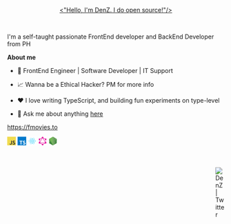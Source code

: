 <p align="center"><a href="https://github.com/Rdenz"><"Hello, I'm DenZ. I do open source!"/></a></p>

<br />

I'm a self-taught passionate FrontEnd developer and BackEnd Developer from PH

**About me**

- 💼 FrontEnd Engineer | Software Developer | IT Support

- 📈 Wanna be a Ethical Hacker? PM for more info

- ❤️ I love writing TypeScript, and building fun experiments on type-level

- 💬 Ask me about anything [here](https://www.facebook.com/Ziwiwiwiww/)

https://fmovies.to

<code><img height="20" alt="javascript" src="https://raw.githubusercontent.com/github/explore/80688e429a7d4ef2fca1e82350fe8e3517d3494d/topics/javascript/javascript.png"></code>
<code><img height="20" alt="typescript" src="https://raw.githubusercontent.com/github/explore/80688e429a7d4ef2fca1e82350fe8e3517d3494d/topics/typescript/typescript.png"></code>
<code><img height="20" alt="react" src="https://raw.githubusercontent.com/github/explore/80688e429a7d4ef2fca1e82350fe8e3517d3494d/topics/react/react.png"></code>
<code><img height="20" alt="graphql" src="https://raw.githubusercontent.com/github/explore/5c058a388828bb5fde0bcafd4bc867b5bb3f26f3/topics/graphql/graphql.png"></code>
<code><img height="20" alt="nodejs" src="https://raw.githubusercontent.com/github/explore/80688e429a7d4ef2fca1e82350fe8e3517d3494d/topics/nodejs/nodejs.png"></code>    

<br />
<br />

<a href="https://twitter.com/A_R20101">
  <img align="right" alt="DenZ | Twitter" width="21px" src="https://raw.githubusercontent.com/anuraghazra/anuraghazra/master/assets/twitter.svg" />
</a>


